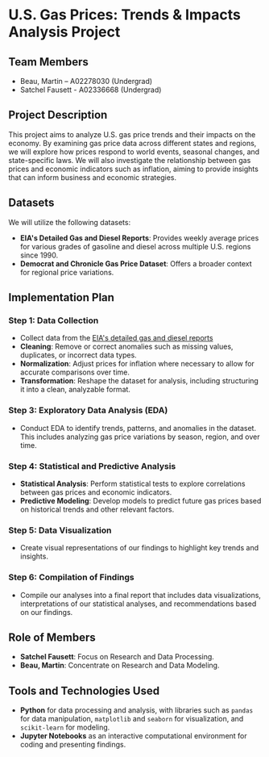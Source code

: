 # U.S. Gas Prices: Trends & Impacts Analysis Project

## Team Members
- Beau, Martin – A02278030 (Undergrad)
- Satchel Fausett - A02336668 (Undergrad)

## Project Description
This project aims to analyze U.S. gas price trends and their impacts on the economy. By examining gas price data across different states and regions, we will explore how prices respond to world events, seasonal changes, and state-specific laws. We will also investigate the relationship between gas prices and economic indicators such as inflation, aiming to provide insights that can inform business and economic strategies.

## Datasets
We will utilize the following datasets:
- **EIA's Detailed Gas and Diesel Reports**: Provides weekly average prices for various grades of gasoline and diesel across multiple U.S. regions since 1990.
- **Democrat and Chronicle Gas Price Dataset**: Offers a broader context for regional price variations.

## Implementation Plan

### Step 1: Data Collection
- Collect data from the [EIA's detailed gas and diesel reports](https://www.eia.gov/petroleum/gasdiesel/)
- **Cleaning**: Remove or correct anomalies such as missing values, duplicates, or incorrect data types.
- **Normalization**: Adjust prices for inflation where necessary to allow for accurate comparisons over time.
- **Transformation**: Reshape the dataset for analysis, including structuring it into a clean, analyzable format.

### Step 3: Exploratory Data Analysis (EDA)
- Conduct EDA to identify trends, patterns, and anomalies in the dataset. This includes analyzing gas price variations by season, region, and over time.

### Step 4: Statistical and Predictive Analysis
- **Statistical Analysis**: Perform statistical tests to explore correlations between gas prices and economic indicators.
- **Predictive Modeling**: Develop models to predict future gas prices based on historical trends and other relevant factors.

### Step 5: Data Visualization
- Create visual representations of our findings to highlight key trends and insights.

### Step 6: Compilation of Findings
- Compile our analyses into a final report that includes data visualizations, interpretations of our statistical analyses, and recommendations based on our findings.

## Role of Members
- **Satchel Fausett**: Focus on Research and Data Processing.
- **Beau, Martin**: Concentrate on Research and Data Modeling.

## Tools and Technologies Used
- **Python** for data processing and analysis, with libraries such as `pandas` for data manipulation, `matplotlib` and `seaborn` for visualization, and `scikit-learn` for modeling.
- **Jupyter Notebooks** as an interactive computational environment for coding and presenting findings.
